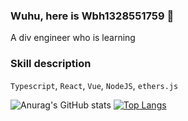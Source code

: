 ### Wuhu, here is Wbh1328551759 👋
A div engineer who is learning

### Skill description
``Typescript``, ``React``, ``Vue``, ``NodeJS``, ``ethers.js``

![Anurag's GitHub stats](https://github-readme-stats-psi-lyart-46.vercel.app/api?username=wbh1328551759&show_icons=true&theme=radical)
[![Top Langs](https://github-readme-stats.vercel.app/api/top-langs/?username=anuraghazra&layout=compact)](https://github.com/anuraghazra/github-readme-stats)

